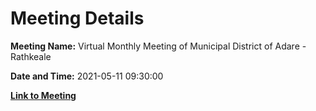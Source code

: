 # Meeting Details

**Meeting Name:** Virtual Monthly Meeting of Municipal District of Adare - Rathkeale

**Date and Time:** 2021-05-11 09:30:00

**[Link to Meeting](https://www.limerick.ie/council/whats-on/monthly-meeting-municipal-district-adare-rathkeale-68)**

